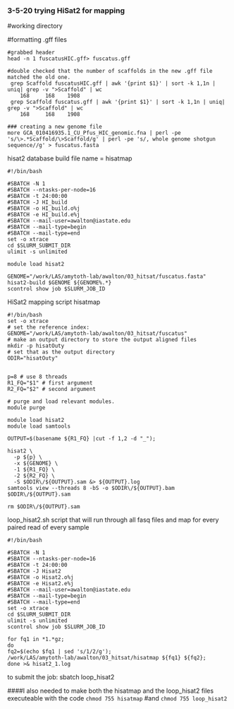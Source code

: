 ### 3-5-20 trying HiSat2 for mapping
#working directory


#formatting .gff files
```
#grabbed header
head -n 1 fuscatusHIC.gff> fuscatus.gff

#double checked that the number of scaffolds in the new .gff file matched the old one.
 grep Scaffold fuscatusHIC.gff | awk '{print $1}' | sort -k 1,1n | uniq| grep -v ">Scaffold" | wc
    168     168    1908
 grep Scaffold fuscatus.gff | awk '{print $1}' | sort -k 1,1n | uniq| grep -v ">Scaffold" | wc
    168     168    1908

### creating a new genome file
more GCA_010416935.1_CU_Pfus_HIC_genomic.fna | perl -pe 's/\>.*Scaffold/\>Scaffold/g' | perl -pe 's/, whole genome shotgun sequence//g' > fuscatus.fasta
```


hisat2 database build
file name = hisatmap
```
#!/bin/bash

#SBATCH -N 1
#SBATCH --ntasks-per-node=16
#SBATCH -t 24:00:00
#SBATCH -J HI_build
#SBATCH -o HI_build.o%j
#SBATCH -e HI_build.e%j
#SBATCH --mail-user=awalton@iastate.edu
#SBATCH --mail-type=begin
#SBATCH --mail-type=end
set -o xtrace
cd $SLURM_SUBMIT_DIR
ulimit -s unlimited

module load hisat2

GENOME="/work/LAS/amytoth-lab/awalton/03_hitsat/fuscatus.fasta"
hisat2-build $GENOME ${GENOME%.*}
scontrol show job $SLURM_JOB_ID
```



HiSat2 mapping script
hisatmap

```
#!/bin/bash
set -o xtrace
# set the reference index:
GENOME="/work/LAS/amytoth-lab/awalton/03_hitsat/fuscatus"
# make an output directory to store the output aligned files
mkdir -p hisatOuty
# set that as the output directory
ODIR="hisatOuty"


p=8 # use 8 threads
R1_FQ="$1" # first argument
R2_FQ="$2" # second argument

# purge and load relevant modules.
module purge

module load hisat2
module load samtools

OUTPUT=$(basename ${R1_FQ} |cut -f 1,2 -d "_");

hisat2 \
  -p ${p} \
  -x ${GENOME} \
  -1 ${R1_FQ} \
  -2 ${R2_FQ} \
  -S $ODIR\/${OUTPUT}.sam &> ${OUTPUT}.log
samtools view --threads 8 -bS -o $ODIR\/${OUTPUT}.bam $ODIR\/${OUTPUT}.sam

rm $ODIR\/${OUTPUT}.sam
```


loop_hisat2.sh
script that will run through all fasq files and map for every paired read of every sample

```
#!/bin/bash

#SBATCH -N 1
#SBATCH --ntasks-per-node=16
#SBATCH -t 24:00:00
#SBATCH -J Hisat2
#SBATCH -o Hisat2.o%j
#SBATCH -e Hisat2.e%j
#SBATCH --mail-user=awalton@iastate.edu
#SBATCH --mail-type=begin
#SBATCH --mail-type=end
set -o xtrace
cd $SLURM_SUBMIT_DIR
ulimit -s unlimited
scontrol show job $SLURM_JOB_ID

for fq1 in *1.*gz;
do
fq2=$(echo $fq1 | sed 's/1/2/g');
/work/LAS/amytoth-lab/awalton/03_hitsat/hisatmap ${fq1} ${fq2};
done >& hisat2_1.log
```
to submit the job: sbatch loop_hisat2

####I also needed to make both the hisatmap and the loop_hisat2 files executeable with the code
```chmod 755 hisatmap```
#and
```chmod 755 loop_hisat2```
